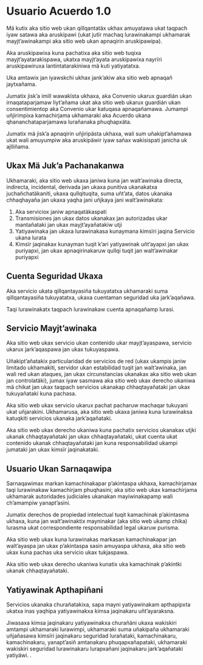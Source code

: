 # Usuario Acuerdo 1.0

Mä kutix aka sitio web ukan qillqantatäx ukhax amuyatawa ukat taqpach iyaw satawa aka aruskipawi (ukat jutïr machaq lurawinakampi ukhamarak mayjt’awinakampi aka sitio web ukan apnaqirin aruskipawipa).

Aka aruskipawixa kuna pachatixa aka sitio web tuqixa mayjt’ayatarakispawa, ukatxa mayjt’ayata aruskipawixa nayrïri aruskipawiruxa lantintatarakiniwa mä kuti yatiyatatxa.

Uka amtawix jan iyawskchi ukhax jank’akiw aka sitio web apnaqañ jaytxañama.

Jumatix jisk’a imill wawakïsta ukhaxa, aka Convenio ukarux guardián ukan irnaqataparjamaw liyt’añama ukat aka sitio web ukarux guardián ukan consentimientop aka Convenio ukar katuqasa apnaqañamawa. Jumampi uñjirimpixa kamachirjama ukhamaraki aka Acuerdo ukana qhananchataparjamawa lurañanaka phuqhapxäta.

Jumatix mä jisk’a apnaqirin uñjiripästa ukhaxa, wali sum uñakipt’añamawa ukat wali amuyumpiw aka aruskipäwir iyaw sañax wakisispati janicha uk ajlliñama.

## Ukax Mä Juk’a Pachanakanwa

Ukhamaraki, aka sitio web ukaxa janiwa kuna jan walt’awinaka directa, indirecta, incidental, derivada jan ukaxa punitiva ukanakatxa juchañchatäkaniti, ukaxa qullqituqita, suma uñt’ata, datos ukanaka chhaqhayaña jan ukaxa yaqha jani uñjkaya jani walt’awinakata:

1. Aka serviciox janiw apnaqatäkaspati
1. Transmisiones jan ukax datos ukanakax jan autorizadas ukar mantañataki jan ukax mayjt’ayañatakiw utji
1. Yatiyawinaka jan ukaxa lurawinakasa kunaymana kimsïri jaqina Servicio ukana lurata
1. Kimsïr jaqinakax kunayman tuqit k’ari yatiyawinak uñt’ayapxi jan ukax puriyapxi, jan ukax apnaqirinakaruw qullqi tuqit jan walt’awinakar puriyapxi

## Cuenta Seguridad Ukaxa

Aka servicio ukata qillqantayasiña tukuyatatxa ukhamaraki suma qillqantayasiña tukuyatatxa, ukaxa cuentaman seguridad uka jark’aqañawa.

Taqi lurawinakatx taqpach lurawinakaw cuenta apnaqañamp lurasi.

## Servicio Mayjt’awinaka

Aka sitio web ukax servicio ukan contenido ukar mayjt’ayaspawa, servicio ukarux jark’aqaspawa jan ukax tukuyaspawa.

Uñakipt’añatakix particularidad de servicios de red (ukax ukampis janiw limitado ukhamakiti, servidor ukan estabilidad tuqit jan walt’awinaka, jan wali red ukan ataques, jan ukax circunstancias ukanakax aka sitio web ukan jan controlatäki), jumax iyaw sasmawa aka sitio web ukax derecho ukaniwa mä chikat jan ukax taqpach servicios ukanakap chhaqtayañataki jan ukax tukuyañataki kuna pachasa.

Aka sitio web ukax servicio ukarux pachat pacharuw machaqar tukuyani ukat uñjarakini. Ukhamarusa, aka sitio web ukaxa janiwa kuna lurawinaksa katuqkiti servicios ukanaka jark’aqañataki.

Aka sitio web ukax derecho ukaniwa kuna pachatix servicios ukanakax utjki ukanak chhaqtayañataki jan ukax chhaqtayañataki, ukat cuenta ukat contenido ukanak chhaqtayañataki jan kuna responsabilidad ukampi jumataki jan ukax kimsïr jaqinakataki.

## Usuario Ukan Sarnaqawipa

Sarnaqawimax markan kamachinakapar p’akintaspa ukhaxa, kamachirjamax taqi lurawinakaw kamachirjam phuqhasini; aka sitio web ukax kamachirjama ukhamarak autoridades judiciales ukanakan mayiwinakapamp wali ch’amampiw yanapt’asini.

Jumatix derechos de propiedad intelectual tuqit kamachinak p’akintasma ukhaxa, kuna jan walt’awinaktix mayninakar (aka sitio web ukamp chika) lurasma ukat correspondiente responsabilidad legal ukaruw purisma.

Aka sitio web ukax kuna lurawinakas markasan kamachinakapar jan walt’ayaspa jan ukax p’akintaspa sasin amuyaspa ukhaxa, aka sitio web ukax kuna pachas uka servicio ukax tukjaspawa.

Aka sitio web ukax derecho ukaniwa kunatix uka kamachinak p’akintki ukanak chhaqtayañataki.

## Yatiyawinak Apthapiñani

Servicios ukanaka churañatakixa, sapa mayni yatiyawinakam apthapipxta ukatxa inas yaqhipa yatiyawinakxa kimsa jaqinakaru uñt’ayaraksna.

Jiwasaxa kimsa jaqinakaru yatiyawinakxa churañäni ukaxa wakiskiri amtampi ukhamaraki lurawimpi, ukhamaraki suma uñakipaña ukhamaraki uñjañasawa kimsïri jaqinakaru seguridad lurañataki, kamachinakaru, kamachinakaru, yanapt’asiñ amtanakaru phuqapxañapataki, ukhamaraki wakiskiri seguridad lurawinakaru lurapxañani jaqinakaru jark’aqañataki yatiyäwi. .
